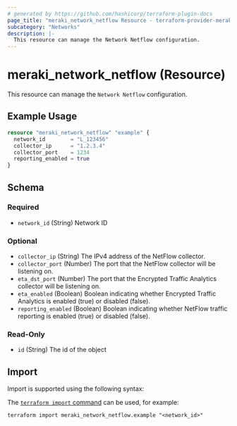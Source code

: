 ```yaml
---
# generated by https://github.com/hashicorp/terraform-plugin-docs
page_title: "meraki_network_netflow Resource - terraform-provider-meraki"
subcategory: "Networks"
description: |-
  This resource can manage the Network Netflow configuration.
---
```


# meraki_network_netflow (Resource)

This resource can manage the `Network Netflow` configuration.

## Example Usage

```terraform
resource "meraki_network_netflow" "example" {
  network_id        = "L_123456"
  collector_ip      = "1.2.3.4"
  collector_port    = 1234
  reporting_enabled = true
}
```

<!-- schema generated by tfplugindocs -->
## Schema

### Required

- `network_id` (String) Network ID

### Optional

- `collector_ip` (String) The IPv4 address of the NetFlow collector.
- `collector_port` (Number) The port that the NetFlow collector will be listening on.
- `eta_dst_port` (Number) The port that the Encrypted Traffic Analytics collector will be listening on.
- `eta_enabled` (Boolean) Boolean indicating whether Encrypted Traffic Analytics is enabled (true) or disabled (false).
- `reporting_enabled` (Boolean) Boolean indicating whether NetFlow traffic reporting is enabled (true) or disabled (false).

### Read-Only

- `id` (String) The id of the object

## Import

Import is supported using the following syntax:

The [`terraform import` command](https://developer.hashicorp.com/terraform/cli/commands/import) can be used, for example:

```shell
terraform import meraki_network_netflow.example "<network_id>"
```
